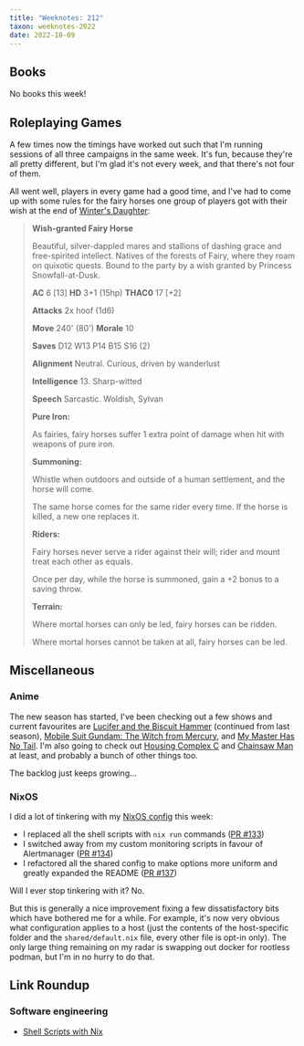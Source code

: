 ```yaml
---
title: "Weeknotes: 212"
taxon: weeknotes-2022
date: 2022-10-09
---
```


## Books

No books this week!


## Roleplaying Games

A few times now the timings have worked out such that I'm running sessions of
all three campaigns in the same week.  It's fun, because they're all pretty
different, but I'm glad it's not every week, and that there's not four of them.

All went well, players in every game had a good time, and I've had to come up
with some rules for the fairy horses one group of players got with their wish at
the end of [Winter's Daughter][]:

> **Wish-granted Fairy Horse**
>
> Beautiful, silver-dappled mares and stallions of dashing grace and
> free-spirited intellect. Natives of the forests of Fairy, where they roam on
> quixotic quests. Bound to the party by a wish granted by Princess
> Snowfall-at-Dusk.
>
> **AC** 6 [13] **HD** 3+1 (15hp) **THAC0** 17 [+2]
>
> **Attacks** 2x hoof (1d6)
>
> **Move** 240' (80') **Morale** 10
>
> **Saves** D12 W13 P14 B15 S16 (2)
>
> **Alignment** Neutral. Curious, driven by wanderlust
>
> **Intelligence** 13. Sharp-witted
>
> **Speech** Sarcastic. Woldish, Sylvan
>
> **Pure Iron:**
>
> As fairies, fairy horses suffer 1 extra point of damage when hit with weapons
> of pure iron.
>
> **Summoning:**
>
> Whistle when outdoors and outside of a human settlement, and the horse will
> come.
>
> The same horse comes for the same rider every time. If the horse is killed, a
> new one replaces it.
>
> **Riders:**
>
> Fairy horses never serve a rider against their will; rider and mount treat
> each other as equals.
>
> Once per day, while the horse is summoned, gain a +2 bonus to a saving throw.
>
> **Terrain:**
>
> Where mortal horses can only be led, fairy horses can be ridden.
>
> Where mortal horses cannot be taken at all, fairy horses can be led.

[Winter's Daughter]: https://necroticgnome.com/products/dolmenwood-winters-daughter


## Miscellaneous

### Anime

The new season has started, I've been checking out a few shows and current
favourites are [Lucifer and the Biscuit Hammer][] (continued from last season),
[Mobile Suit Gundam: The Witch from Mercury][], and [My Master Has No Tail][].
I'm also going to check out [Housing Complex C][] and [Chainsaw Man][] at least,
and probably a bunch of other things too.

The backlog just keeps growing...

[Lucifer and the Biscuit Hammer]: https://anidb.net/anime/17150
[Mobile Suit Gundam: The Witch from Mercury]: https://anidb.net/anime/16700
[My Master Has No Tail]: https://anidb.net/anime/16512
[Housing Complex C]: https://anidb.net/anime/17266
[Chainsaw Man]: https://anidb.net/anime/15914

### NixOS

I did a lot of tinkering with my [NixOS config][] this week:

- I replaced all the shell scripts with `nix run` commands ([PR #133](https://github.com/barrucadu/nixfiles/pull/133))
- I switched away from my custom monitoring scripts in favour of Alertmanager ([PR #134](https://github.com/barrucadu/nixfiles/pull/134))
- I refactored all the shared config to make options more uniform and greatly expanded the README ([PR #137](https://github.com/barrucadu/nixfiles/pull/137))

Will I ever stop tinkering with it?  No.

But this is generally a nice improvement fixing a few dissatisfactory bits which
have bothered me for a while.  For example, it's now very obvious what
configuration applies to a host (just the contents of the host-specific folder
and the `shared/default.nix` file, every other file is opt-in only).  The only
large thing remaining on my radar is swapping out docker for rootless podman,
but I'm in no hurry to do that.

[NixOS config]: https://github.com/barrucadu/nixfiles


## Link Roundup

### Software engineering

- [Shell Scripts with Nix](https://www.ertt.ca/nix/shell-scripts/)

